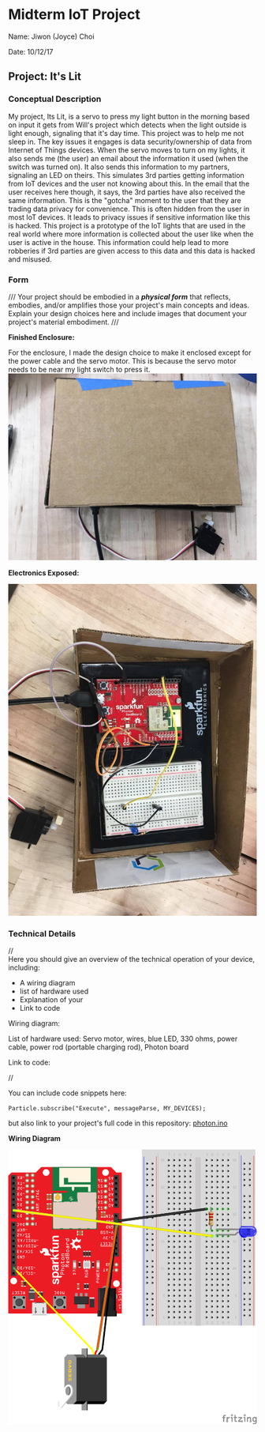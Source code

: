 # Midterm IoT Project

Name:  Jiwon (Joyce) Choi

Date: 10/12/17

## Project: It's Lit

### Conceptual Description

My project, Its Lit, is a servo to press my light button in the morning based on input it gets from Will's project which detects when the light outside is light enough, signaling that it's day time. This project was to help me not sleep in. The key issues it engages is data security/ownership of data from Internet of Things devices. When the servo moves to turn on my lights, it also sends me (the user) an email about the information it used (when the switch was turned on). It also sends this information to my partners, signaling an LED on theirs. This simulates 3rd parties getting information from IoT devices and the user not knowing about this. In the email that the user receives here though, it says, the 3rd parties have also received the same information. This is the "gotcha" moment to the user that they are trading data privacy for convenience. This is often hidden from the user in most IoT devices. It leads to privacy issues if sensitive information like this is hacked. This project is a prototype of the IoT lights that are used in the real world where more information is collected about the user like when the user is active in the house. This information could help lead to more robberies if 3rd parties are given access to this data and this data is hacked and misused. 


### Form

/// Your project should be embodied in a ***physical form*** that reflects, embodies, and/or amplifies those your project's main concepts and ideas.
Explain your design choices here and include images that document your project's material embodiment. ///

**Finished Enclosure:**

For the enclosure, I made the design choice to make it enclosed except for the power cable and the servo motor. This is because the servo motor needs to be near my light switch to press it.
![Finished Enclosure](finished_enclosure.jpg)

**Electronics Exposed:**

![Enclosure with electronics exposed](exposed_enclosure.jpg)

### Technical Details
//   
Here you should give an overview of the technical operation of your device, including:
* A wiring diagram
* list of hardware used
* Explanation of your
* Link to code   

Wiring diagram: 

List of hardware used: Servo motor, wires, blue LED, 330 ohms, power cable, power rod (portable charging rod), Photon board

Link to code: 

//

You can include code snippets here:

```
Particle.subscribe("Execute", messageParse, MY_DEVICES);
```

but also link to your project's full code in this repository:  [photon.ino](photon.ino)

**Wiring Diagram**

![Wiring Diagram](WiringDiagram.png)
